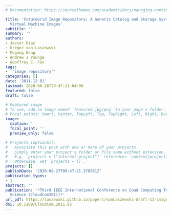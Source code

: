 ```yaml
---
# Documentation: https://sourcethemes.com/academic/docs/managing-content/

title: 'FutureGrid Image Repository: A Generic Catalog and Storage System for Heterogeneous
  Virtual Machine Images'
subtitle: ''
summary: ''
authors:
- Javier Diaz
- Gregor von Laszewski
- Fugang Wang
- Andrew J Younge
- Geoffrey C. Fox
tags:
- '"image repository"'
categories: []
date: '2011-12-01'
lastmod: 2020-08-26T20:47:21-04:00
featured: false
draft: false

# Featured image
# To use, add an image named `featured.jpg/png` to your page's folder.
# Focal points: Smart, Center, TopLeft, Top, TopRight, Left, Right, BottomLeft, Bottom, BottomRight.
image:
  caption: ''
  focal_point: ''
  preview_only: false

# Projects (optional).
#   Associate this post with one or more of your projects.
#   Simply enter your project's folder or file name without extension.
#   E.g. `projects = ["internal-project"]` references `content/project/deep-learning/index.md`.
#   Otherwise, set `projects = []`.
projects: []
publishDate: '2020-08-27T00:47:21.378581Z'
publication_types:
- 1
abstract: ''
publication: '*Third IEEE International Conference on Coud Computing Technology and
  Science (CloudCom2011)*'
url_pdf: https://laszewski.github.io/papers/vonLaszewski-draft-11-imagerepo.pdf
doi: 10.1109/CloudCom.2011.85
---
```

